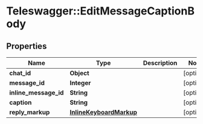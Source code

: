 # Teleswagger::EditMessageCaptionBody

## Properties
Name | Type | Description | Notes
------------ | ------------- | ------------- | -------------
**chat_id** | **Object** |  | [optional] 
**message_id** | **Integer** |  | [optional] 
**inline_message_id** | **String** |  | [optional] 
**caption** | **String** |  | [optional] 
**reply_markup** | [**InlineKeyboardMarkup**](InlineKeyboardMarkup.md) |  | [optional] 



